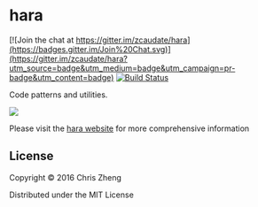 # hara

[![Join the chat at https://gitter.im/zcaudate/hara](https://badges.gitter.im/Join%20Chat.svg)](https://gitter.im/zcaudate/hara?utm_source=badge&utm_medium=badge&utm_campaign=pr-badge&utm_content=badge)
[![Build Status](https://travis-ci.org/zcaudate/hara.png?branch=master)](https://travis-ci.org/zcaudate/hara)

Code patterns and utilities.

![](http://assets0.redbubble.net/assets/clear-67639d145bbd91d418a8f15359c341b0.gif)

Please visit the [hara website](http://docs.caudate.me/hara/) for more comprehensive information

## License

Copyright © 2016 Chris Zheng

Distributed under the MIT License
